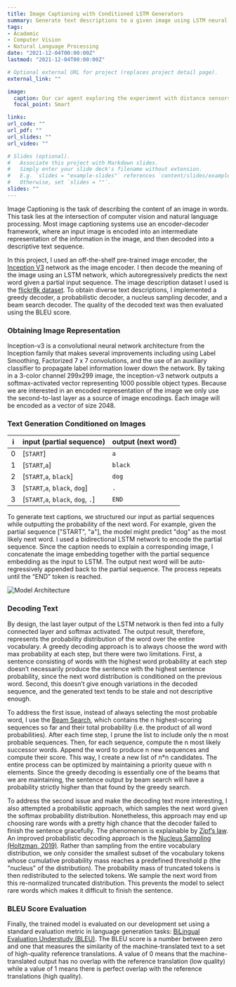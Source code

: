 ```yaml
---
title: Image Captioning with Conditioned LSTM Generators
summary: Generate text descriptions to a given image using LSTM neural network
tags:
- Academic
- Computer Vision
- Natural Language Processing
date: "2021-12-04T00:00:00Z"
lastmod: "2021-12-04T00:00:00Z"

# Optional external URL for project (replaces project detail page).
external_link: ""

image:
  caption: Our car agent exploring the experiment with distance sensors
  focal_point: Smart

links:
url_code: ""
url_pdf: ""
url_slides: ""
url_video: ""

# Slides (optional).
#   Associate this project with Markdown slides.
#   Simply enter your slide deck's filename without extension.
#   E.g. `slides = "example-slides"` references `content/slides/example-slides.md`.
#   Otherwise, set `slides = ""`.
slides: ""
---
```



Image Captioning is the task of describing the content of an image in words. This task lies at the intersection of computer vision and natural language processing. Most image captioning systems use an encoder-decoder framework, where an input image is encoded into an intermediate representation of the information in the image, and then decoded into a descriptive text sequence. 

In this project, I used an off-the-shelf pre-trained image encoder, the [Inception V3](https://arxiv.org/abs/1512.00567) network as the image encoder. I then decode the meaning of the image using an LSTM network, which autoregressively predicts the next word given a partial input sequence. The image description dataset I used is the [flickr8k dataset](https://www.ijcai.org/Proceedings/15/Papers/593.pdf). To obtain diverse text descriptions, I implemented a greedy decoder, a probabilistic decoder, a nucleus sampling decoder, and a beam search decoder. The quality of the decoded text was then evaluated using the BLEU score.

### Obtaining Image Representation

Inception-v3 is a convolutional neural network architecture from the Inception family that makes several improvements including using Label Smoothing, Factorized 7 x 7 convolutions, and the use of an auxiliary classifier to propagate label information lower down the network. By taking in a 3-color channel 299x299 image, the inception-v3 network outputs a softmax-activated vector representing 1000 possible object types. Because we are interested in an encoded representation of the image we only use the second-to-last layer as a source of image encodings. Each image will be encoded as a vector of size 2048.

### Text Generation Conditioned on Images

| i | input (partial sequence)     | output (next word) |
|---|------------------------------|--------|
| 0 |[`START`]                     | `a`    |  
| 1 |[`START`,`a`]                 | `black`|
| 2 |[`START`,`a`, `black`]        | `dog`  |
| 3 |[`START`,`a`, `black`, `dog`] | `.`  |
| 3 |[`START`,`a`, `black`, `dog`, `.`] | `END`  |

To generate text captions, we structured our input as partial sequences while outputting the probability of the next word. For example, given the partial sequence ["START", "a"], the model might predict "dog" as the most likely next word. I used a bidirectional LSTM network to encode the partial sequence. Since the caption needs to explain a corresponding image, I concatenate the image embedding together with the partial sequence embedding as the input to LSTM. The output next word will be auto-regressively appended back to the partial sequence. The process repeats until the “END” token is reached.

![Model Architecture](https://raw.githubusercontent.com/yunjey/pytorch-tutorial/master/tutorials/03-advanced/image_captioning/png/model.png "Images are first encoded into a representation vector through pretrained Inception-v3 net, and then decoded using an LSTM network")


### Decoding Text

By design, the last layer output of the LSTM network is then fed into a fully connected layer and softmax activated. The output result, therefore, represents the probability distribution of the word over the entire vocabulary. A greedy decoding approach is to always choose the word with max probability at each step, but there were two limitations. First, a sentence consisting of words with the highest word probability at each step doesn’t necessarily produce the sentence with the highest sentence probability, since the next word distribution is conditioned on the previous word. Second, this doesn’t give enough variations in the decoded sequence, and the generated text tends to be stale and not descriptive enough. 

To address the first issue, instead of always selecting the most probable word, I use the [Beam Search](https://en.wikipedia.org/wiki/Beam_search), which contains the n highest-scoring sequences so far and their total probability (i.e. the product of all word probabilities). After each time step, I prune the list to include only the n most probable sequences. Then, for each sequence, compute the n most likely successor words. Append the word to produce n new sequences and compute their score. This way, I create a new list of n*n candidates. The entire process can be optimized by maintaining a priority queue with n elements. Since the greedy decoding is essentially one of the beams that we are maintaining, the sentence output by beam search will have a probability strictly higher than that found by the greedy search.

To address the second issue and make the decoding text more interesting, I also attempted a probabilistic approach, which samples the next word given the softmax probability distribution. Nonetheless, this approach may end up choosing rare words with a pretty high chance that the decoder failed to finish the sentence gracefully. The phenomenon is explainable by [Zipf’s law](https://en.wikipedia.org/wiki/Zipf%27s_law). An improved probabilistic decoding approach is the [Nucleus Sampling (Holtzman, 2019)](https://arxiv.org/abs/1904.09751). Rather than sampling from the entire vocabulary distribution, we only consider the smallest subset of the vocabulary tokens whose cumulative probability mass reaches a predefined threshold p (the "nucleus" of the distribution). The probability mass of truncated tokens is then redistributed to the selected tokens. We sample the next word from this re-normalized truncated distribution. This prevents the model to select rare words which makes it difficult to finish the sentence.

### BLEU Score Evaluation

Finally, the trained model is evaluated on our development set using a standard evaluation metric in language generation tasks: [BiLingual Evaluation Understudy (BLEU)](https://en.wikipedia.org/wiki/BLEU). The BLEU score is a number between zero and one that measures the similarity of the machine-translated text to a set of high-quality reference translations. A value of 0 means that the machine-translated output has no overlap with the reference translation (low quality) while a value of 1 means there is perfect overlap with the reference translations (high quality).

